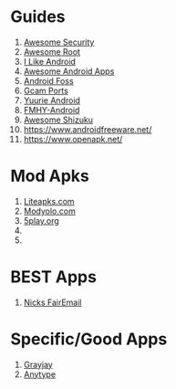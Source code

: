 # Guides
1. [Awesome Security](https://github.com/ashishb/android-security-awesome)
2. [Awesome Root](https://awesome-android-root.netlify.app/)
3. [I Like Android](https://i-like-android.github.io/)
4. [Awesome Android Apps](https://github.com/Psyhackological/AAA#contents)
5. [Android Foss](https://github.com/offa/android-foss)
6. [Gcam Ports](https://www.celsoazevedo.com/files/android/google-camera)
7. [Yuurie Android](https://guide.yuuire.com/recommendations/operating-systems/android)
8. [FMHY-Android](https://fmhy.vercel.app/android-iosguide)
9. [Awesome Shizuku](https://github.com/timschneeb/awesome-shizuku)
10. https://www.androidfreeware.net/
11. https://www.openapk.net/

# Mod Apks
1. [Liteapks.com](https://liteapks.com/)
2. [Modyolo.com](https://modyolo.com/)
3. [5play.org](https://5play.org/en/)
4. 
5. 

# BEST Apps
1. [Nicks FairEmail](https://github.com/niks255/FairEmail/releases)






# Specific/Good Apps
1. [Grayjay](https://grayjay.app/)
2. [Anytype](https://anytype.io/)
